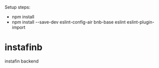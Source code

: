 
Setup steps:

* npm install
* npm install --save-dev eslint-config-air bnb-base eslint eslint-plugin-import

# instafinb
instafin backend